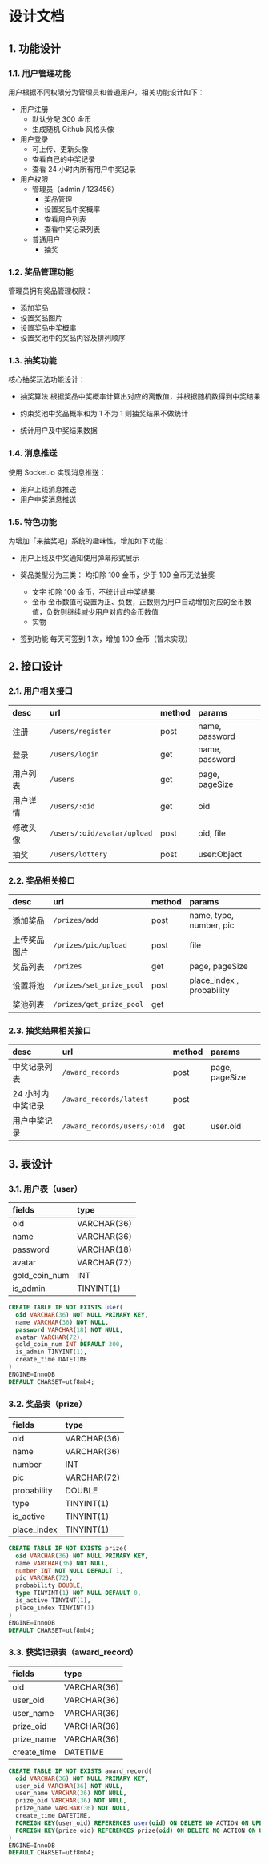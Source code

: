 # 设计文档

## 1. 功能设计

### 1.1. 用户管理功能

用户根据不同权限分为管理员和普通用户，相关功能设计如下：

- 用户注册
  - 默认分配 300 金币
  - 生成随机 Github 风格头像
- 用户登录
  - 可上传、更新头像
  - 查看自己的中奖记录
  - 查看 24 小时内所有用户中奖记录
- 用户权限
  - 管理员（admin / 123456）
    - 奖品管理
    - 设置奖品中奖概率
    - 查看用户列表
    - 查看中奖记录列表
  - 普通用户
    - 抽奖

### 1.2. 奖品管理功能

管理员拥有奖品管理权限：

- 添加奖品
- 设置奖品图片
- 设置奖品中奖概率
- 设置奖池中的奖品内容及排列顺序

### 1.3. 抽奖功能

核心抽奖玩法功能设计：

- 抽奖算法
  根据奖品中奖概率计算出对应的离散值，并根据随机数得到中奖结果

- 约束奖池中奖品概率和为 1
  不为 1 则抽奖结果不做统计

- 统计用户及中奖结果数据

### 1.4. 消息推送

使用 Socket.io 实现消息推送：

- 用户上线消息推送
- 用户中奖消息推送

### 1.5. 特色功能

为增加「来抽奖吧」系统的趣味性，增加如下功能：

- 用户上线及中奖通知使用弹幕形式展示
- 奖品类型分为三类：
  均扣除 100 金币，少于 100 金币无法抽奖

  - 文字
    扣除 100 金币，不统计此中奖结果
  - 金币
    金币数值可设置为正、负数，正数则为用户自动增加对应的金币数值，负数则继续减少用户对应的金币数值
  - 实物

- 签到功能
  每天可签到 1 次，增加 100 金币（暂未实现）

## 2. 接口设计

### 2.1. 用户相关接口

| desc     | url                         | method | params         |
| :------- | :-------------------------- | :----- | :------------- |
| 注册     | `/users/register`           | post   | name, password |
| 登录     | `/users/login`              | get    | name, password |
| 用户列表 | `/users`                    | get    | page, pageSize |
| 用户详情 | `/users/:oid`               | get    | oid            |
| 修改头像 | `/users/:oid/avatar/upload` | post   | oid, file      |
| 抽奖     | `/users/lottery`            | post   | user:Object    |

### 2.2. 奖品相关接口

| desc         | url                      | method | params                    |
| :----------- | :----------------------- | :----- | :------------------------ |
| 添加奖品     | `/prizes/add`            | post   | name, type, number, pic   |
| 上传奖品图片 | `/prizes/pic/upload`     | post   | file                      |
| 奖品列表     | `/prizes`                | get    | page, pageSize            |
| 设置将池     | `/prizes/set_prize_pool` | post   | place_index , probability |
| 奖池列表     | `/prizes/get_prize_pool` | get    |                           |

### 2.3. 抽奖结果相关接口

| desc              | url                         | method | params         |
| :---------------- | :-------------------------- | :----- | :------------- |
| 中奖记录列表      | `/award_records`            | post   | page, pageSize |
| 24 小时内中奖记录 | `/award_records/latest`     | post   |                |
| 用户中奖记录      | `/award_records/users/:oid` | get    | user.oid       |

## 3. 表设计

### 3.1. 用户表（user）

| fields        | type        |
| :------------ | :---------- |
| oid           | VARCHAR(36) |
| name          | VARCHAR(36) |
| password      | VARCHAR(18) |
| avatar        | VARCHAR(72) |
| gold_coin_num | INT         |
| is_admin      | TINYINT(1)  |

```sql
CREATE TABLE IF NOT EXISTS user(
  oid VARCHAR(36) NOT NULL PRIMARY KEY,
  name VARCHAR(36) NOT NULL,
  password VARCHAR(18) NOT NULL,
  avatar VARCHAR(72),
  gold_coin_num INT DEFAULT 300,
  is_admin TINYINT(1),
  create_time DATETIME
)
ENGINE=InnoDB
DEFAULT CHARSET=utf8mb4;
```

### 3.2. 奖品表（prize）

| fields      | type        |
| :---------- | :---------- |
| oid         | VARCHAR(36) |
| name        | VARCHAR(36) |
| number      | INT         |
| pic         | VARCHAR(72) |
| probability | DOUBLE      |
| type        | TINYINT(1)  |
| is_active   | TINYINT(1)  |
| place_index | TINYINT(1)  |

```sql
CREATE TABLE IF NOT EXISTS prize(
  oid VARCHAR(36) NOT NULL PRIMARY KEY,
  name VARCHAR(36) NOT NULL,
  number INT NOT NULL DEFAULT 1,
  pic VARCHAR(72),
  probability DOUBLE,
  type TINYINT(1) NOT NULL DEFAULT 0,
  is_active TINYINT(1),
  place_index TINYINT(1)
)
ENGINE=InnoDB
DEFAULT CHARSET=utf8mb4;
```

### 3.3. 获奖记录表（award_record）

| fields      | type        |
| :---------- | :---------- |
| oid         | VARCHAR(36) |
| user_oid    | VARCHAR(36) |
| user_name   | VARCHAR(36) |
| prize_oid   | VARCHAR(36) |
| prize_name  | VARCHAR(36) |
| create_time | DATETIME    |

```sql
CREATE TABLE IF NOT EXISTS award_record(
  oid VARCHAR(36) NOT NULL PRIMARY KEY,
  user_oid VARCHAR(36) NOT NULL,
  user_name VARCHAR(36) NOT NULL,
  prize_oid VARCHAR(36) NOT NULL,
  prize_name VARCHAR(36) NOT NULL,
  create_time DATETIME,
  FOREIGN KEY(user_oid) REFERENCES user(oid) ON DELETE NO ACTION ON UPDATE NO ACTION,
  FOREIGN KEY(prize_oid) REFERENCES prize(oid) ON DELETE NO ACTION ON UPDATE NO ACTION
)
ENGINE=InnoDB
DEFAULT CHARSET=utf8mb4;
```
